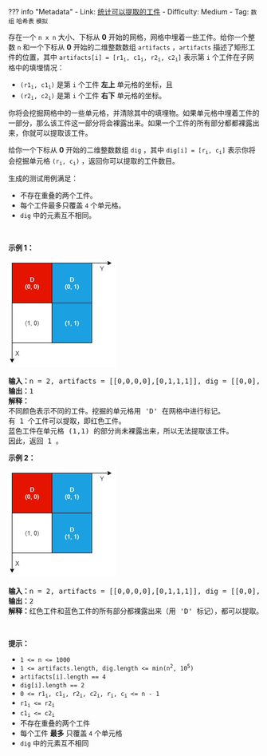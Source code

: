 
??? info "Metadata"
    - Link: [统计可以提取的工件](https://leetcode-cn.com/problems/count-artifacts-that-can-be-extracted)
    - Difficulty: Medium
    - Tag: `数组` `哈希表` `模拟`

<p>存在一个 <code>n x n</code> 大小、下标从 <strong>0</strong> 开始的网格，网格中埋着一些工件。给你一个整数 <code>n</code> 和一个下标从 <strong>0</strong> 开始的二维整数数组 <code>artifacts</code> ，<code>artifacts</code> 描述了矩形工件的位置，其中 <code>artifacts[i] = [r1<sub>i</sub>, c1<sub>i</sub>, r2<sub>i</sub>, c2<sub>i</sub>]</code> 表示第 <code>i</code> 个工件在子网格中的填埋情况：</p>

<ul>
	<li><code>(r1<sub>i</sub>, c1<sub>i</sub>)</code> 是第 <code>i</code> 个工件 <strong>左上</strong> 单元格的坐标，且</li>
	<li><code>(r2<sub>i</sub>, c2<sub>i</sub>)</code> 是第 <code>i</code> 个工件 <strong>右下</strong> 单元格的坐标。</li>
</ul>

<p>你将会挖掘网格中的一些单元格，并清除其中的填埋物。如果单元格中埋着工件的一部分，那么该工件这一部分将会裸露出来。如果一个工件的所有部分都都裸露出来，你就可以提取该工件。</p>

<p>给你一个下标从 <strong>0</strong> 开始的二维整数数组 <code>dig</code> ，其中 <code>dig[i] = [r<sub>i</sub>, c<sub>i</sub>]</code> 表示你将会挖掘单元格 <code>(r<sub>i</sub>, c<sub>i</sub>)</code> ，返回你可以提取的工件数目。</p>

<p>生成的测试用例满足：</p>

<ul>
	<li>不存在重叠的两个工件。</li>
	<li>每个工件最多只覆盖 <code>4</code> 个单元格。</li>
	<li><code>dig</code> 中的元素互不相同。</li>
</ul>

<p>&nbsp;</p>

<p><strong>示例 1：</strong></p>
<img alt="" src="problem-assets/https:--assets.leetcode.com-uploads-2019-09-16-untitled-diagram.jpg" style="width: 216px; height: 216px;">
<pre><strong>输入：</strong>n = 2, artifacts = [[0,0,0,0],[0,1,1,1]], dig = [[0,0],[0,1]]
<strong>输出：</strong>1
<strong>解释：</strong> 
不同颜色表示不同的工件。挖掘的单元格用 'D' 在网格中进行标记。
有 1 个工件可以提取，即红色工件。
蓝色工件在单元格 (1,1) 的部分尚未裸露出来，所以无法提取该工件。
因此，返回 1 。
</pre>

<p><strong>示例 2：</strong></p>
<img alt="" src="problem-assets/https:--assets.leetcode.com-uploads-2019-09-16-untitled-diagram-1.jpg" style="width: 216px; height: 216px;">
<pre><strong>输入：</strong>n = 2, artifacts = [[0,0,0,0],[0,1,1,1]], dig = [[0,0],[0,1],[1,1]]
<strong>输出：</strong>2
<strong>解释：</strong>红色工件和蓝色工件的所有部分都裸露出来（用 'D' 标记），都可以提取。因此，返回 2 。 
</pre>

<p>&nbsp;</p>

<p><strong>提示：</strong></p>

<ul>
	<li><code>1 &lt;= n &lt;= 1000</code></li>
	<li><code>1 &lt;= artifacts.length, dig.length &lt;= min(n<sup>2</sup>, 10<sup>5</sup>)</code></li>
	<li><code>artifacts[i].length == 4</code></li>
	<li><code>dig[i].length == 2</code></li>
	<li><code>0 &lt;= r1<sub>i</sub>, c1<sub>i</sub>, r2<sub>i</sub>, c2<sub>i</sub>, r<sub>i</sub>, c<sub>i</sub> &lt;= n - 1</code></li>
	<li><code>r1<sub>i</sub> &lt;= r2<sub>i</sub></code></li>
	<li><code>c1<sub>i</sub> &lt;= c2<sub>i</sub></code></li>
	<li>不存在重叠的两个工件</li>
	<li>每个工件 <strong>最多</strong> 只覆盖 <code>4</code> 个单元格</li>
	<li><code>dig</code> 中的元素互不相同</li>
</ul>
